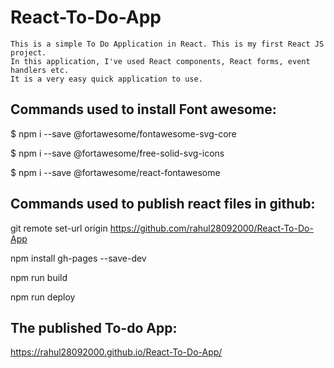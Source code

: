 # React-To-Do-App
  
    This is a simple To Do Application in React. This is my first React JS project. 
    In this application, I've used React components, React forms, event handlers etc.
    It is a very easy quick application to use.
    
    
 ## Commands used to install Font awesome:

$ npm i --save @fortawesome/fontawesome-svg-core

$ npm i --save @fortawesome/free-solid-svg-icons

$ npm i --save @fortawesome/react-fontawesome

## Commands used to publish react files in github:

git remote set-url origin https://github.com/rahul28092000/React-To-Do-App

npm install gh-pages --save-dev

npm run build

npm run deploy

## The published To-do App:
https://rahul28092000.github.io/React-To-Do-App/
